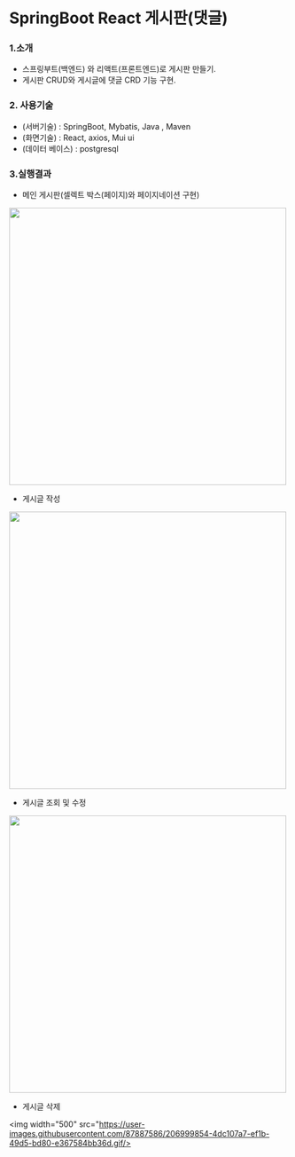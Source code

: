 # SpringBoot React 게시판(댓글)
### 1.소개
   - 스프링부트(백엔드) 와 리액트(프론트엔드)로 게시판 만들기.
   - 게시판 CRUD와 게시글에 댓글 CRD 기능 구현.
   
### 2. 사용기술
  * (서버기술) : SpringBoot, Mybatis, Java , Maven
  * (화면기술) : React, axios, Mui ui
  * (데이터 베이스) : postgresql
  
### 3.실행결과

- 메인 게시판(셀렉트 박스(페이지)와 페이지네이션 구현)

<img width="500" src="https://user-images.githubusercontent.com/87887586/206994411-3667cf9a-51d4-449b-b283-93a9d275cf22.gif"/>


- 게시글 작성 

<img width="500" src="https://user-images.githubusercontent.com/87887586/206997327-0e8b638a-a03e-45aa-bea9-f7e35805b069.gif"/>

- 게시글 조회 및 수정

 <img width="500" src="https://user-images.githubusercontent.com/87887586/206998732-ffc486a9-81e2-4b2b-a961-2b2f8a4738cf.gif"/>


- 게시글 삭제

<img width="500" src="https://user-images.githubusercontent.com/87887586/206999854-4dc107a7-ef1b-49d5-bd80-e367584bb36d.gif/>
                      
                      



